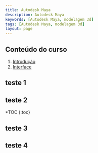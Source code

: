```yaml
---
title: Autodesk Maya
description: Autodesk Maya
keywords: [Autodesk Maya, modelagem 3d]
tags: [Autodesk Maya, modelagem 3d]
layout: page
---
```


## Conteúdo do curso
1. [Introdução](maya_introducao.html)
1. [Interface](maya_interface.html)



## teste 1
## teste 2

*TOC
{:toc}

## teste 3
## teste 4
